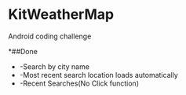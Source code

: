 # KitWeatherMap
Android coding challenge

*##Done
  * -Search by city name
  * -Most recent search location loads automatically
  * -Recent Searches(No Click function)
